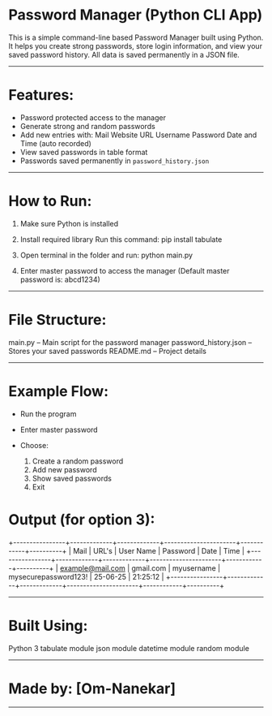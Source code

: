 # Password Manager (Python CLI App)

This is a simple command-line based Password Manager built using Python. It helps you create strong passwords, store login information, and view your saved password history. All data is saved permanently in a JSON file.

---

# Features:

* Password protected access to the manager
* Generate strong and random passwords
* Add new entries with:
  Mail
  Website URL
  Username
  Password
  Date and Time (auto recorded)
* View saved passwords in table format
* Passwords saved permanently in `password_history.json`

---

# How to Run:

1. Make sure Python is installed

2. Install required library
   Run this command:
   pip install tabulate

3. Open terminal in the folder and run:
   python main.py

4. Enter master password to access the manager
   (Default master password is: abcd1234)

---

# File Structure:

main.py – Main script for the password manager
password\_history.json – Stores your saved passwords
README.md – Project details

---

# Example Flow:

* Run the program
* Enter master password
* Choose:

  1. Create a random password
  2. Add new password
  3. Show saved passwords
  4. Exit

# Output (for option 3):
+----------------+-------------+-------------+----------------------+------------+----------+
| Mail           | URL's       | User Name   | Password             | Date       | Time     |
+----------------+-------------+-------------+----------------------+------------+----------+
| [example@mail.com](mailto:example@mail.com) | gmail.com | myusername  | mysecurepassword123! | 25-06-25   | 21:25:12 |
+----------------+-------------+-------------+----------------------+------------+----------+

---

# Built Using:

Python 3
tabulate module
json module
datetime module
random module

---

# Made by: [Om-Nanekar]

---
